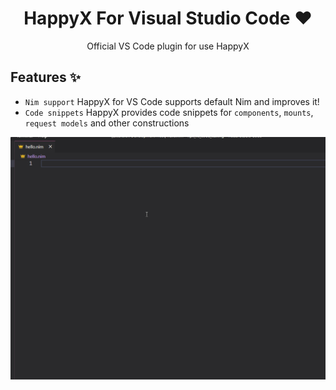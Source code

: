 <div align="center">

# HappyX For Visual Studio Code ❤

Official VS Code plugin for use HappyX

</div>

## Features ✨
  
- `Nim support`
  HappyX for VS Code supports default Nim and improves it!
- `Code snippets`
  HappyX provides code snippets for `components`, `mounts`, `request models` and other constructions


![Preview](https://github.com/HapticX/hpx-vs-code/blob/master/preview.gif)
